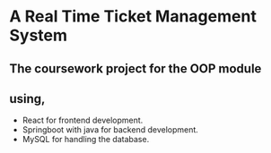 # A Real Time Ticket Management System

## The coursework project for the OOP module
## using,
- React for frontend development.
- Springboot with java for backend development.
- MySQL for handling the database.
